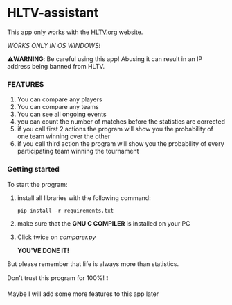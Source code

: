 # HLTV-assistant
This app only works with the [HLTV.org](https://www.hltv.org) website.

_WORKS ONLY IN OS WINDOWS!_

**⚠️WARNING**: Be careful using this app! Abusing it can result in an IP address being banned from HLTV.

### FEATURES

1) You can compare any players
2) You can compare any teams
3) You can see all ongoing events
4) you can count the number of matches before the statistics are corrected
5) if you call first 2 actions the program will show you the probability of one team winning over the other
6) if you call third action the program will show you the probability of every participating team winning the tournament

### Getting started

To start the program:

1) install all libraries with the following command:

   <code>pip install -r requirements.txt</code>

2) make sure that the **GNU C COMPILER** is installed on your PC

3) Click twice on *comparer.py*

   **YOU'VE DONE IT!**

But please remember that life is always more than statistics.

Don't trust this program for 100%! ❗

Maybe I will add some more features to this app later
